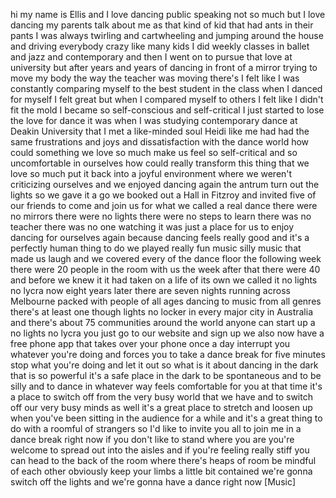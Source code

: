 
hi my name is Ellis and I love dancing
public speaking not so much but I love
dancing my parents talk about me as that
kind of kid that had ants in their pants
I was always twirling and cartwheeling
and jumping around the house and driving
everybody crazy like many kids I did
weekly classes in ballet and jazz and
contemporary and then I went on to
pursue that love at university but after
years and years of dancing in front of a
mirror trying to move my body the way
the teacher was moving there&#39;s I felt
like I was constantly comparing myself
to the best student in the class when I
danced for myself I felt great but when
I compared myself to others I felt like
I didn&#39;t fit the mold I became so
self-conscious and self-critical I just
started to lose the love for dance it
was when I was studying contemporary
dance at Deakin University that I met a
like-minded soul Heidi like me had had
the same frustrations and joys and
dissatisfaction with the dance world how
could something we love so much make us
feel so self-critical and so
uncomfortable in ourselves how could
really transform this thing that we love
so much put it back into a joyful
environment where we weren&#39;t criticizing
ourselves and we enjoyed dancing again
the antrum turn out the lights so we
gave it a go we booked out a Hall in
Fitzroy and invited five of our friends
to come and join us for what we called a
real dance there were no mirrors there
were no lights there were no steps to
learn there was no teacher there was no
one watching it was just a place for us
to enjoy dancing for ourselves again
because dancing feels really good and
it&#39;s a perfectly human thing to do we
played really fun music silly music that
made us laugh and we covered every
of the dance floor the following week
there were 20 people in the room with us
the week after that there were 40 and
before we knew it it had taken on a life
of its own we called it no lights no
lycra now eight years later there are
seven nights running across Melbourne
packed with people of all ages dancing
to music from all genres there&#39;s at
least one though lights no locker in
every major city in Australia and
there&#39;s about 75 communities around the
world
anyone can start up a no lights no lycra
you just go to our website and sign up
we also now have a free phone app that
takes over your phone once a day
interrupt you whatever you&#39;re doing and
forces you to take a dance break for
five minutes
stop what you&#39;re doing and let it out so
what is it about dancing in the dark
that is so powerful it&#39;s a safe place in
the dark to be spontaneous and to be
silly and to dance in whatever way feels
comfortable for you at that time it&#39;s a
place to switch off from the very busy
world that we have and to switch off our
very busy minds as well it&#39;s a great
place to stretch and loosen up when
you&#39;ve been sitting in the audience for
a while and it&#39;s a great thing to do
with a roomful of strangers so I&#39;d like
to invite you all to join me in a dance
break right now if you don&#39;t like to
stand where you are you&#39;re welcome to
spread out into the aisles and if you&#39;re
feeling really stiff you can head to the
back of the room where there&#39;s heaps of
room be mindful of each other obviously
keep your limbs a little bit contained
we&#39;re gonna switch off the lights and
we&#39;re gonna have a dance right now
[Music]
